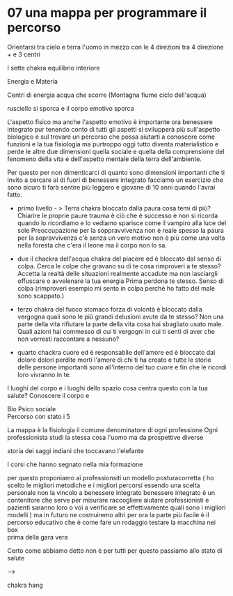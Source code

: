 # 07 una mappa per programmare il percorso

Orientarsi tra cielo e terra l'uomo in mezzo con le 4 direzioni tra 4 direzione + e 3 centri

I sette chakra equilibrio interiore 

Energia e Materia

Centri di energia acqua che scorre (Montagna fiume ciclo dell'acqua)

rusciello si sporca e il corpo emotivo sporca 

L'aspetto fisico ma anche l'aspetto emotivo è importante ora benessere integrato pur tenendo conto di tutti gli aspetti si svilupperà più sull'aspetto biologico e sul trovare un percorso che possa aiutarti a conoscere come funzioni e la tua fisiologia ma purtroppo oggi tutto diventa materialistico e perde le altre due dimensioni quella sociale e quella della comprensione del fenomeno della vita e dell'aspetto mentale della terra dell'ambiente.

Per questo per non dimenticarci di quanto sono dimensioni importanti che ti invito a cercare al di fuori di benessere integrato facciamo un esercizio che sono sicuro ti farà sentire più leggero e giovane di 10 anni quando l'avrai fatto.


- primo livello - > Terra chakra bloccato dalla paura cosa temi di più? Chiarire le proprie paure trauma è ciò che è successo e non si ricorda quando lo ricordiamo e lo vediamo sparisce come il vampiro alla luce del sole
Preoccupazione per la soppravvivenza non è reale
spesso la paura per la sopravvivenza c'è senza un vero motivo non è più come una volta nella foresta che c'era il leone ma il corpo non lo sa.

- due  il chackra dell'acqua chakra del piacere ed è bloccato dal senso di colpa.
Cerca le colpe che gravano su di te cosa rimproveri a te stesso?
Accetta la realtà delle situazioni realmente accadute
ma non lasciargli offuscare o avvelenare la tua energia
Prima perdona te stesso. Senso di colpa (rimproveri esempio mi sento in colpa perchè ho fatto del male sono scappato.)


- terzo chakra del fuoco stomaco forza di volontà è bloccato dalla vergogna quali sono le più grandi delusioni avute da te stesso? Non una parte della vita rifiutare la parte della vita cosa hai sbagliato usato male. Quali azioni hai commesso di cui ti vergogni in cui ti senti di aver che non vorresti raccontare a nessuno?

- quarto chackra cuore ed è responsabile dell'amore ed è bloccato dal dolore dolori perdite morti l'amore di chi ti ha creato e tutte le storie delle persone importanti sono all'interno del tuo cuore e fin che le ricordi loro vivranno in te.

I luoghi del corpo e i luoghi dello spazio cosa centra questo con la tua salute? Conoscere il corpo e
 
 Bio Psico sociale  
 Percorso con stato i 5 

La mappa è la fisiologia il comune denominatore di ogni professione 
Ogni professionista studi la stessa cosa l'uomo ma da prospettive diverse

storia dei saggi indiani che toccavano l'elefante 

I corsi che hanno segnato nella mia formazione

per questo proponiamo ai professionsiti un modello
posturacorretta ( ho scelto le migliori metodiche e i migliori percorsi essendo una scelta personale non la vincolo a benessere integrato benessere integrato è un contenitore che serve per misurare raccogliere aiutare professionisti e pazienti saranno loro o voi a verificare se effettivamente quali sono i migliori modelli ) ma in futuro ne costruiremo altri per ora la parte più facile è il percorso educativo che è come fare un rodaggio testare la macchina nei box  
prima della gara vera 

Certo come abbiamo detto non è per tutti per questo passiamo allo stato di salute

-->

chakra hang 
<!--stackedit_data:
eyJoaXN0b3J5IjpbOTA4MjI3MzIzLC0xOTI0ODc4NTQwLDgxMT
MzMDJdfQ==
-->
